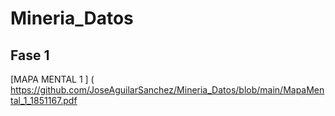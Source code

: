 # Mineria_Datos


## Fase 1

[MAPA MENTAL 1 ] ( https://github.com/JoseAguilarSanchez/Mineria_Datos/blob/main/MapaMental_1_1851167.pdf
